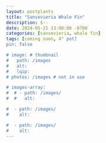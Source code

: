 ```yaml
---
layout: postplants
title: "Sansevieria Whale Fin"
description: $--
date: 2024-05-21 13:00:00 -0700
categories: [sansevieria, whale fin]
tags: [coming soon, 4" pot]
pin: false

# image: # thumbnail
#   path: /images
#   alt:
#   lqip:
# photos: /images # not in use

# images-array:
#  # - path: /images/
#  #   alt: 

#  - path: /images/
#    alt: 

#  - path: /images/
#    alt: 
---
```

